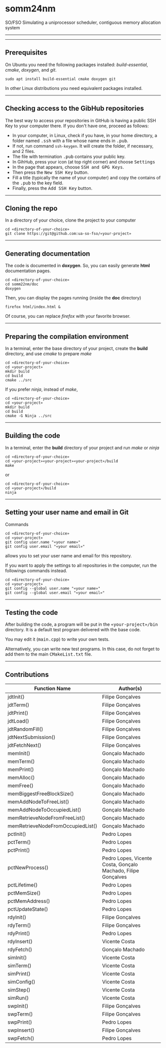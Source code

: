 # somm24nm
SO/FSO  Simulating a uniprocessor scheduler, contiguous memory allocation system

******
******

## Prerequisites

On Ubuntu you need the following packages installed: 
_build-essential_, _cmake_, _doxygen_, and _git_.

```
sudo apt install build-essential cmake doxygen git
```
In other Linux distributions you need equivalent packages installed.

******

## Checking access to the GibHub repositories

The best way to access your repositories in GitHub is having a public SSH Key to your computer there.
If you don't have one, proceed as follows:

- In your computer, in Linux, check if you have, in your home directory, a folder named <tt>.ssh</tt> with a file whose name ends in <tt>.pub</tt>.
- If not, run command <code>ssh-keygen</code>. 
  It will create the folder, if necessary, and 2 files.
- The file with termination <tt>.pub</tt> contains your public key.
- In GihHub, press your icon (at top right corner) and choose <tt>Settings</tt>
- In the page that appears, choose <tt>SSH and GPG Keys</tt>. 
- Then press the <tt>New SSH Key</tt> button.
- Fill a title (typically the name of your computer) and copy the contains of the <tt>.pub</tt> to the key field.
- Finally, press the <tt>Add SSH Key</tt> button.

******

## Cloning the repo

In a directory of your choice, clone the project to your computer

```
cd «directory-of-your-choice»
git clone https://git@github.com:ua-so-fso/«your-project»
```

******

## Generating documentation

The code is documented in **doxygen**. So, you can easily generate **html** documentation pages.

```
cd «directory-of-your-choice»
cd somm22nm/doc
doxygen
```
Then, you can display the pages running (inside the **doc** directory)

```
firefox html/index.html &
```

Of course, you can replace _firefox_ with your favorite browser.

******

## Preparing the compilation environment

In a terminal, enter the base directory of your project, create the **build** directory,
and use _cmake_ to prepare _make_

```
cd «directory-of-your-choice»
cd «your-project»
mkdir build
cd build
cmake ../src
```

If you prefer _ninja_, instead of _make_,

```
cd «directory-of-your-choice»
cd «your-project»
mkdir build
cd build
cmake -G Ninja ../src
```

******

## Building the code

In a terminal, enter the **build** directory of your project and run _make_ or _ninja_

```
cd «directory-of-your-choice»
cd «your-project»«your-project»«your-project»/build
make
```
or

```
cd «directory-of-your-choice»
cd «your-project»/build
ninja
```

******

## Setting your user name and email in Git

Commands

```
cd «directory-of-your-choice»
cd «your-project»
git config user.name "«your name»"
git config user.email "«your email»"
```
allows you to set your user name and email for this repository.

If you want to apply the settings to all repositories in the computer, run the followings commands instead.

```
cd «directory-of-your-choice»
cd «your-project»
git config --global user.name "«your name»"
git config --global user.email "«your email»"
```

******

## Testing the code

After building the code, a program will be put in the <tt>«your-project»/bin</tt> directory. 
It is a default test program delivered with the base code.

You may edit it (<tt>main.cpp</tt>) to write your own tests.

Alternatively, you can write new test programs.
In this case, do not forget to add them to the main <tt>CMakeList.txt</tt> file.

******

## Contributions

| Function Name   | Author(s)   |
|-----------------|-------------|
| jdtInit()       | Filipe Gonçalves      |
| jdtTerm()       | Filipe Gonçalves      |
| jdtPrint()      | Filipe Gonçalves      |
| jdtLoad()       | Filipe Gonçalves      |
| jdtRandomFill() | Filipe Gonçalves      |
| jdtNextSubmission() | Filipe Gonçalves      |
| jdtFetchNext()  | Filipe Gonçalves      |
| memInit()       | Gonçalo Machado     |
| memTerm()       | Gonçalo Machado     |
| memPrint()      | Gonçalo Machado     |
| memAlloc()      | Gonçalo Machado     |
| memFree()       | Gonçalo Machado     |
| memBiggestFreeBlockSize() | Gonçalo Machado     |
| memAddNodeToFreeList() | Gonçalo Machado     |
| memAddNodeToOccupiedList() | Gonçalo Machado     |
| memRetrieveNodeFromFreeList() | Gonçalo Machado     |
| memRetrieveNodeFromOccupiedList() | Gonçalo Machado     |
| pctInit()       |  Pedro Lopes |
| pctTerm()       |  Pedro Lopes |
| pctPrint()      |  Pedro Lopes |
| pctNewProcess() |  Pedro Lopes, Vicente Costa, Gonçalo Machado, Filipe Gonçalves |
| pctLifetime()   |  Pedro Lopes |
| pctMemSize()    |  Pedro Lopes |
| pctMemAddress() |  Pedro Lopes |
| pctUpdateState() | Pedro Lopes |
| rdyInit()       | Filipe Gonçalves      |
| rdyTerm()       | Filipe Gonçalves      |
| rdyPrint()      | Pedro Lopes  |
| rdyInsert()     | Vicente Costa     |
| rdyFetch()      | Gonçalo Machado     |
| simInit()       | Vicente Costa     |
| simTerm()       | Vicente Costa     |
| simPrint()      | Vicente Costa     |
| simConfig()     | Vicente Costa     |
| simStep()       | Vicente Costa     |
| simRun()        | Vicente Costa     |
| swpInit()       | Filipe Gonçalves      |
| swpTerm()       | Filipe Gonçalves      |
| swpPrint()      | Pedro Lopes |
| swpInsert()     | Filipe Gonçalves      |
| swpFetch()      | Pedro Lopes |
